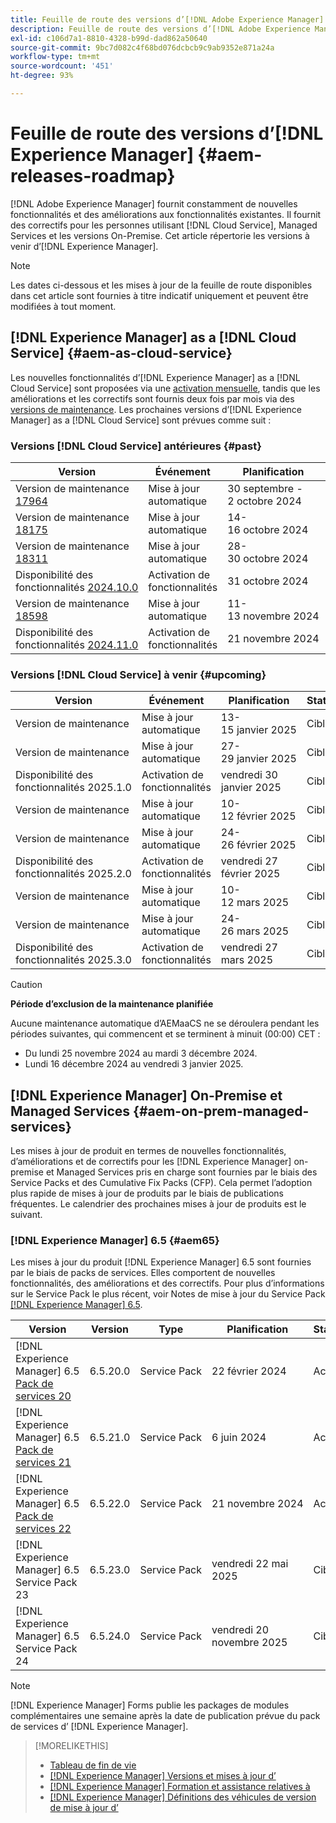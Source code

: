 ```yaml
---
title: Feuille de route des versions d’[!DNL Adobe Experience Manager]
description: Feuille de route des versions d’[!DNL Adobe Experience Manager]
exl-id: c106d7a1-8810-4328-b99d-dad862a50640
source-git-commit: 9bc7d082c4f68bd076dcbcb9c9ab9352e871a24a
workflow-type: tm+mt
source-wordcount: '451'
ht-degree: 93%

---
```



# Feuille de route des versions d’[!DNL Experience Manager] {#aem-releases-roadmap}

[!DNL Adobe Experience Manager] fournit constamment de nouvelles fonctionnalités et des améliorations aux fonctionnalités existantes. Il fournit des correctifs pour les personnes utilisant [!DNL Cloud Service], Managed Services et les versions On-Premise. Cet article répertorie les versions à venir d’[!DNL Experience Manager].

>[!NOTE]
>
>Les dates ci-dessous et les mises à jour de la feuille de route disponibles dans cet article sont fournies à titre indicatif uniquement et peuvent être modifiées à tout moment.

## [!DNL Experience Manager] as a [!DNL Cloud Service] {#aem-as-cloud-service}

Les nouvelles fonctionnalités d’[!DNL Experience Manager] as a [!DNL Cloud Service] sont proposées via une [activation mensuelle](https://experienceleague.adobe.com/fr/docs/experience-manager-cloud-service/content/release-notes/release-notes/release-notes-current), tandis que les améliorations et les correctifs sont fournis deux fois par mois via des [versions de maintenance](https://experienceleague.adobe.com/fr/docs/experience-manager-cloud-service/content/release-notes/maintenance/latest).
Les prochaines versions d’[!DNL Experience Manager] as a [!DNL Cloud Service] sont prévues comme suit :

### Versions [!DNL Cloud Service] antérieures {#past}

| Version | Événement | Planification | Statut |
|---|---|---|---|
| Version de maintenance [17964](https://experienceleague.adobe.com/fr/docs/experience-manager-cloud-service/content/release-notes/maintenance/2024/2024-10-0#release-17964) | Mise à jour automatique | 30 septembre - 2 octobre 2024 | Mis à jour |
| Version de maintenance [18175](https://experienceleague.adobe.com/fr/docs/experience-manager-cloud-service/content/release-notes/maintenance/2024/2024-10-0#release-18175) | Mise à jour automatique | 14-16 octobre 2024 | Mis à jour |
| Version de maintenance [18311](https://experienceleague.adobe.com/fr/docs/experience-manager-cloud-service/content/release-notes/maintenance/2024/2024-10-0#18311) | Mise à jour automatique | 28-30 octobre 2024 | Mis à jour |
| Disponibilité des fonctionnalités [2024.10.0](https://experienceleague.adobe.com/fr/docs/experience-manager-cloud-service/content/release-notes/release-notes/2024/release-notes-2024-10-0) | Activation de fonctionnalités | 31 octobre 2024 | Activé |
| Version de maintenance [18598](https://experienceleague.adobe.com/fr/docs/experience-manager-cloud-service/content/release-notes/maintenance/latest) | Mise à jour automatique | 11-13 novembre 2024 | Mis à jour |
| Disponibilité des fonctionnalités [2024.11.0](https://experienceleague.adobe.com/fr/docs/experience-manager-cloud-service/content/release-notes/release-notes/release-notes-current) | Activation de fonctionnalités | 21 novembre 2024 | Activé |

### Versions [!DNL Cloud Service] à venir {#upcoming}

| Version | Événement | Planification | Statut |
|---|---|---|---|
| Version de maintenance | Mise à jour automatique | 13-15 janvier 2025 | Cible |
| Version de maintenance | Mise à jour automatique | 27-29 janvier 2025 | Cible |
| Disponibilité des fonctionnalités 2025.1.0 | Activation de fonctionnalités | vendredi 30 janvier 2025 | Cible |
| Version de maintenance | Mise à jour automatique | 10-12 février 2025 | Cible |
| Version de maintenance | Mise à jour automatique | 24-26 février 2025 | Cible |
| Disponibilité des fonctionnalités 2025.2.0 | Activation de fonctionnalités | vendredi 27 février 2025 | Cible |
| Version de maintenance | Mise à jour automatique | 10-12 mars 2025 | Cible |
| Version de maintenance | Mise à jour automatique | 24-26 mars 2025 | Cible |
| Disponibilité des fonctionnalités 2025.3.0 | Activation de fonctionnalités | vendredi 27 mars 2025 | Cible |

>[!CAUTION]
>
>**Période d’exclusion de la maintenance planifiée**
>
> Aucune maintenance automatique d’AEMaaCS ne se déroulera pendant les périodes suivantes, qui commencent et se terminent à minuit (00:00) CET :
>
>* Du lundi 25 novembre 2024 au mardi 3 décembre 2024.
>* Lundi 16 décembre 2024 au vendredi 3 janvier 2025.

## [!DNL Experience Manager] On-Premise et Managed Services {#aem-on-prem-managed-services}

Les mises à jour de produit en termes de nouvelles fonctionnalités, d’améliorations et de correctifs pour les [!DNL Experience Manager] on-premise et Managed Services pris en charge sont fournies par le biais des Service Packs et des Cumulative Fix Packs (CFP). Cela permet l’adoption plus rapide de mises à jour de produits par le biais de publications fréquentes. Le calendrier des prochaines mises à jour de produits est le suivant.

### [!DNL Experience Manager] 6.5 {#aem65}

Les mises à jour du produit [!DNL Experience Manager] 6.5 sont fournies par le biais de packs de services. Elles comportent de nouvelles fonctionnalités, des améliorations et des correctifs. Pour plus d’informations sur le Service Pack le plus récent, voir Notes de mise à jour du Service Pack [[!DNL Experience Manager] 6.5](https://experienceleague.adobe.com/fr/docs/experience-manager-65/content/release-notes/release-notes).

| Version | Version | Type | Planification | Statut |
|---|---|---|---|---|
| [!DNL Experience Manager] 6.5 [Pack de services 20](https://experienceleague.adobe.com/fr/docs/experience-manager-65/content/release-notes/service-pack/6-5-20) | 6.5.20.0 | Service Pack | 22 février 2024 | Activé |
| [!DNL Experience Manager] 6.5 [Pack de services 21](https://experienceleague.adobe.com/en/docs/experience-manager-65/content/release-notes/service-pack/6-5-21) | 6.5.21.0 | Service Pack | 6 juin 2024 | Activé |
| [!DNL Experience Manager] 6.5 [Pack de services 22](https://experienceleague.adobe.com/fr/docs/experience-manager-65/content/release-notes/release-notes) | 6.5.22.0 | Service Pack | 21 novembre 2024 | Activé |
| [!DNL Experience Manager] 6.5 Service Pack 23 | 6.5.23.0 | Service Pack | vendredi 22 mai 2025 | Cible |
| [!DNL Experience Manager] 6.5 Service Pack 24 | 6.5.24.0 | Service Pack | vendredi 20 novembre 2025 | Cible |

>[!NOTE]
>
>[!DNL Experience Manager] Forms publie les packages de modules complémentaires une semaine après la date de publication prévue du pack de services d’ [!DNL Experience Manager].

>[!MORELIKETHIS]
>
>* [Tableau de fin de vie](https://helpx.adobe.com/fr/support/programs/eol-matrix.html)
>* [[!DNL Experience Manager] Versions et mises à jour d’](https://experienceleague.adobe.com/fr/docs/experience-manager-release-information/aem-release-updates/aem-releases-updates)
>* [[!DNL Experience Manager] Formation et assistance relatives à](https://experienceleague.adobe.com/fr/docs/experience-manager-cloud-service)
>* [[!DNL Experience Manager] Définitions des véhicules de version de mise à jour d’](/help/using/update-release-vehicle-definitions.md)

